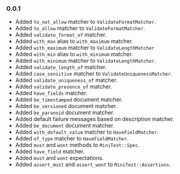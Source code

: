 ### 0.0.1

+ Added `to_not_allow` matcher to `ValidateFormatMatcher`.
+ Added `to_allow` matcher to `ValidateFormatMatcher`.
+ Added `validate_format_of` matcher.
+ Added `with_max` alias to `with_maximum` matcher.
+ Added `with_maximum` matcher to `ValidateLengthMatcher`
+ Added `with_min` alias to `with_minimum` matcher.
+ Added `with_minimum` matcher to `ValidateLengthMatcher`.
+ Added `validate_length_of` matcher.
+ Added `case_sensitive` matcher to `ValidateUniquenessMatcher`.
+ Added `validate_uniqueness_of` matcher.
+ Added `validate_presence_of` matcher.
+ Added `have_fields` matcher.
+ Added `be_timestamped` document matcher.
+ Added `be_versioned` document matcher.
+ Added `be_paranoid` document matcher.
+ Added default failure messages based on description matcher.
+ Added `be_document` document matcher.
+ Added `with_default_value` matcher to `HaveFieldMatcher`.
+ Added `of_type` matcher to `HaveFieldMatcher`.
+ Added `must` and `wont` methods to `MiniTest::Spec`.
+ Added `have_field` matcher.
+ Added `must` and `wont` expectations.
+ Added `assert_must` and `assert_wont` to `MiniTest::Assertions`.
